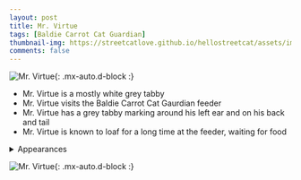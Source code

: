 ```yaml
---
layout: post
title: Mr. Virtue
tags: [Baldie Carrot Cat Guardian]
thumbnail-img: https://streetcatlove.github.io/hellostreetcat/assets/img/mr_virtue.png
comments: false
---
```


![Mr. Virtue](https://streetcatlove.github.io/hellostreetcat/assets/img/mr_virtue.png){: .mx-auto.d-block :}

* Mr. Virtue is a mostly white grey tabby
* Mr. Virtue visits the Baldie Carrot Cat Gaurdian feeder
* Mr. Virtue has a grey tabby marking around his left ear and on his back and tail
* Mr. Virtue is known to loaf for a long time at the feeder, waiting for food

<details>
<summary>Appearances</summary>
<ul>
	<li><a href="https://youtu.be/peI0LqNukn0?t=4417">6/24/24 04:44</a></li>
	<li><a href="https://youtu.be/R3sCzDYJK7s?t=1338">7/23/24 13:04</a></li>
	<li><a href="https://youtu.be/r5GUfE_FiRE?t=2360">11/28/24 13:39</a></li>
	<li><a href="https://youtu.be/5HpPYsPzQv8?t=5354">12/5/24 14:25</a></li>
</ul>
</details>

![Mr. Virtue](https://streetcatlove.github.io/hellostreetcat/assets/img/mr_virtue0.png){: .mx-auto.d-block :}
